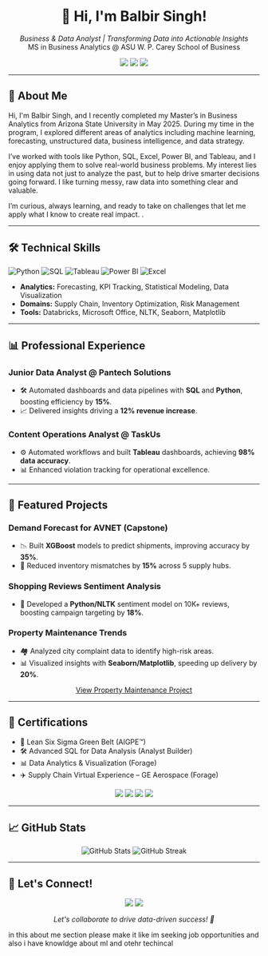 <h1 align="center">👋 Hi, I'm Balbir Singh!</h1>
<p align="center">
  <em>Business & Data Analyst | Transforming Data into Actionable Insights</em><br>
  MS in Business Analytics @ ASU W. P. Carey School of Business
</p>

<p align="center">
  <a href="mailto:bsingh73@asu.edu"><img src="https://img.shields.io/badge/Email-bsingh73@asu.edu-blueviolet?style=flat-square&logo=gmail"></a>
  <a href="https://www.linkedin.com/in/bsingh27"><img src="https://img.shields.io/badge/LinkedIn-bsingh27-blue?style=flat-square&logo=linkedin"></a>
  <a href="https://github.com/BalbirSingh27"><img src="https://img.shields.io/badge/GitHub-BalbirSingh27-black?style=flat-square&logo=github"></a>
</p>

---

## 👤 About Me

Hi, I'm Balbir Singh, and I recently completed my Master’s in Business Analytics from Arizona State University in May 2025. During my time in the program, I explored different areas of analytics including machine learning, forecasting, unstructured data, business intelligence, and data strategy. 

I’ve worked with tools like Python, SQL, Excel, Power BI, and Tableau, and I enjoy applying them to solve real-world business problems. My interest lies in using data not just to analyze the past, but to help drive smarter decisions going forward. I like turning messy, raw data into something clear and valuable.

I’m curious, always learning, and ready to take on challenges that let me apply what I know to create real impact.
.


---

## 🛠 Technical Skills

![Python](https://img.shields.io/badge/-Python-3776AB?logo=python&style=flat-square)
![SQL](https://img.shields.io/badge/-SQL-4479A1?logo=postgresql&style=flat-square)
![Tableau](https://img.shields.io/badge/-Tableau-E97627?logo=tableau&style=flat-square)
![Power BI](https://img.shields.io/badge/-Power%20BI-F2C811?logo=power-bi&style=flat-square)
![Excel](https://img.shields.io/badge/-Excel-217346?logo=microsoft-excel&style=flat-square)

- **Analytics:** Forecasting, KPI Tracking, Statistical Modeling, Data Visualization  
- **Domains:** Supply Chain, Inventory Optimization, Risk Management  
- **Tools:** Databricks, Microsoft Office, NLTK, Seaborn, Matplotlib

---

## 📊 Professional Experience

### Junior Data Analyst @ Pantech Solutions
- 🛠 Automated dashboards and data pipelines with **SQL** and **Python**, boosting efficiency by **15%**.  
- 📈 Delivered insights driving a **12% revenue increase**.

### Content Operations Analyst @ TaskUs
- ⚙️ Automated workflows and built **Tableau** dashboards, achieving **98% data accuracy**.  
- 📊 Enhanced violation tracking for operational excellence.

---

## 📁 Featured Projects

### Demand Forecast for AVNET (Capstone)
- 📉 Built **XGBoost** models to predict shipments, improving accuracy by **35%**.  
- 🔄 Reduced inventory mismatches by **15%** across 5 supply hubs.

### Shopping Reviews Sentiment Analysis
- 🧠 Developed a **Python/NLTK** sentiment model on 10K+ reviews, boosting campaign targeting by **18%**.

### Property Maintenance Trends
- 🏘 Analyzed city complaint data to identify high-risk areas.  
- 📊 Visualized insights with **Seaborn/Matplotlib**, speeding up delivery by **20%**.

<p align="center">
  <a href="https://github.com/BalbirSingh27/CIS-591-Property-Maintenance">View Property Maintenance Project</a>
</p>


---

## 📜 Certifications

- 🏅 Lean Six Sigma Green Belt (AIGPE™)  
- 🛠 Advanced SQL for Data Analysis (Analyst Builder)  
- 📊 Data Analytics & Visualization (Forage)  
- ✈️ Supply Chain Virtual Experience – GE Aerospace (Forage)

<p align="center">
  <img src="https://img.shields.io/badge/Certified-Lean%20Six%20Sigma%20Green%20Belt-green?style=flat-square">
  <img src="https://img.shields.io/badge/Certified-Advanced%20SQL-blue?style=flat-square">
  <img src="https://img.shields.io/badge/Certified-Data%20Analytics%20%26%20Visualization-orange?style=flat-square">
  <img src="https://img.shields.io/badge/Certified-Supply%20Chain%20GE%20Aerospace-lightgrey?style=flat-square">
</p>

---

## 📈 GitHub Stats

<p align="center">
  <img src="https://github-readme-stats.vercel.app/api?username=BalbirSingh27&show_icons=true&theme=dracula&hide_border=true" alt="GitHub Stats">
  <img src="https://github-readme-streak-stats.herokuapp.com/?user=BalbirSingh27&theme=dracula&hide_border=true" alt="GitHub Streak">
</p>

---

## 🤝 Let's Connect!

<p align="center">
  <a href="mailto:bsingh73@asu.edu"><img src="https://img.shields.io/badge/Email-Contact%20Me-blueviolet?style=for-the-badge&logo=gmail"></a>
  <a href="https://www.linkedin.com/in/bsingh27"><img src="https://img.shields.io/badge/LinkedIn-Connect-blue?style=for-the-badge&logo=linkedin"></a>
</p>

<p align="center">
  <em>Let's collaborate to drive data-driven success! 🚀</em>
</p>
in this about me section please make it like im seeking job opportunities and also i have knowldge about ml and otehr techincal 
